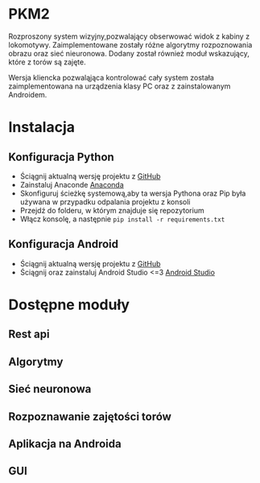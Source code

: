 # PKM2
Rozproszony system wizyjny,pozwalający obserwować widok z kabiny z lokomotywy. Zaimplementowane zostały różne algorytmy rozpoznowania obrazu oraz sieć nieuronowa. Dodany został również moduł wskazujący, które z torów są zajęte.

Wersja kliencka pozwaląjąca kontrolować cały system została zaimplementowana na urządzenia klasy PC oraz z zainstalowanym Androidem.

# Instalacja

## Konfiguracja Python
* Ściągnij aktualną wersję projektu z [GitHub](https://github.com/Medioxx/PKM2.2)
* Zainstaluj Anaconde [Anaconda](https://docs.anaconda.com/anaconda/install/windows)
* Skonfiguruj ścieżkę systemową,aby ta wersja Pythona oraz Pip była używana w przypadku odpalania projektu z konsoli
* Przejdź do folderu, w którym znajduje się repozytorium 
* Włącz konsolę, a następnie ``pip install -r requirements.txt``

## Konfiguracja Android
* Ściągnij aktualną wersję projektu z [GitHub](https://github.com/Medioxx/PKM2.2)
* Ściągnij oraz zainstaluj Android Studio <=3 [Android Studio](https://developer.android.com/studio/index.html)


# Dostępne moduły

## Rest api

## Algorytmy

## Sieć neuronowa

## Rozpoznawanie zajętości torów

## Aplikacja na Androida

## GUI 
